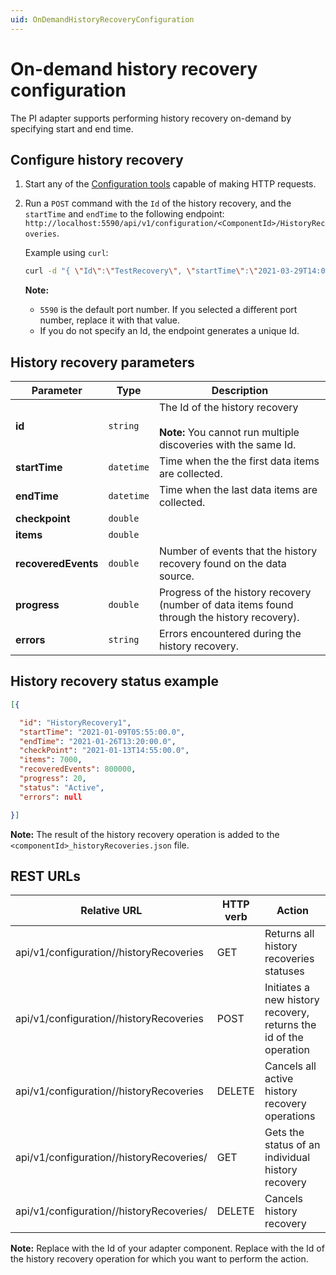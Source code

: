 ```yaml
---
uid: OnDemandHistoryRecoveryConfiguration
---
```


# On-demand history recovery configuration

The PI adapter supports performing history recovery on-demand by specifying start and end time.

## Configure history recovery

1. Start any of the [Configuration tools](xref:ConfigurationTools) capable of making HTTP requests.
2. Run a `POST` command with the `Id` of the history recovery, and the `startTime` and `endTime` to the following endpoint: `http://localhost:5590/api/v1/configuration/<ComponentId>/HistoryRecoveries`.

    Example using `curl`:

    ```bash
    curl -d "{ \"Id\":\"TestRecovery\", \"startTime\":\"2021-03-29T14:00:30Z\", \"endTime\":\"2021-03-29T15:00:15Z\"  }" -X PUT "http://localhost:5590/api/v1/configuration/<ComponentId>/HistoryRecoveries"
    ```

    **Note:**

    - `5590` is the default port number. If you selected a different port number, replace it with that value.
    - If you do not specify an Id, the endpoint generates a unique Id.

## History recovery parameters

Parameter | Type| Description
---------|----------|---------
 **id** | `string` | The Id of the history recovery<br><br> **Note:** You cannot run multiple discoveries with the same Id.
 **startTime** | `datetime` | Time when the the first data items are collected.
 **endTime** | `datetime`| Time when the last data items are collected.
| **checkpoint** | `double` | <!--Add description here -->
| **items** | `double` | <!--Add description here -->
| **recoveredEvents** | `double` | Number of events that the history recovery found on the data source.
| **progress** | `double` | Progress of the history recovery (number of data items found through the history recovery).
| **errors** | `string` | Errors encountered during the history recovery.

## History recovery status example

```json
[{ 

  "id": "HistoryRecovery1", 
  "startTime": "2021-01-09T05:55:00.0", 
  "endTime": "2021-01-26T13:20:00.0", 
  "checkPoint": "2021-01-13T14:55:00.0", 
  "items": 7000, 
  "recoveredEvents": 800000, 
  "progress": 20, 
  "status": "Active", 
  "errors": null 

}] 
```

**Note:** The result of the history recovery operation is added to the `<componentId>_historyRecoveries.json` file.

## REST URLs

| Relative URL                                   | HTTP verb | Action |
|------------------------------------------------|-----------|--------|
| api/v1/configuration/_<componentId>_/historyRecoveries | GET       | Returns all history recoveries statuses
| api/v1/configuration/_<componentId>_/historyRecoveries | POST       | Initiates a new history recovery, returns the id of the operation
| api/v1/configuration/_<componentId>_/historyRecoveries | DELETE      | Cancels all active history recovery operations
| api/v1/configuration/_<componentId>_/historyRecoveries/_<operationId>_ |  GET    | Gets the status of an individual history recovery
| api/v1/configuration/_<componentId>_/historyRecoveries/_<operationId>_ | DELETE       | Cancels history recovery

**Note:** Replace _<componentId>_ with the Id of your adapter component. Replace _<operationId>_ with the Id of the history recovery operation for which you want to perform the action.

